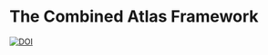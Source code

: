# The Combined Atlas Framework



[![DOI](https://zenodo.org/badge/282834293.svg)](https://zenodo.org/badge/latestdoi/282834293)

